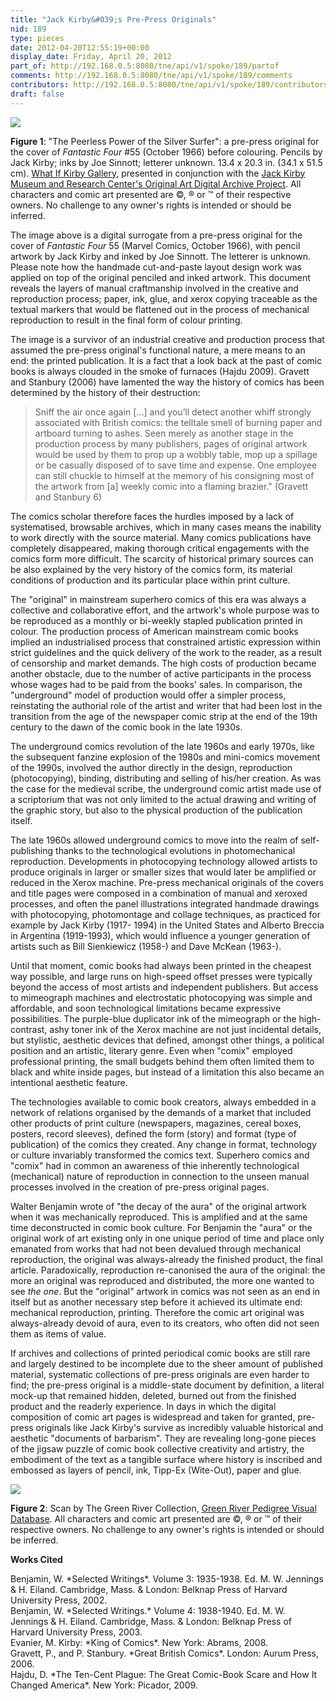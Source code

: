 ```yaml
---
title: "Jack Kirby&#039;s Pre-Press Originals"
nid: 189
type: pieces
date: 2012-04-20T12:55:19+00:00
display_date: Friday, April 20, 2012
part_of: http://192.168.0.5:8080/tne/api/v1/spoke/189/partof
comments: http://192.168.0.5:8080/tne/api/v1/spoke/189/comments
contributors: http://192.168.0.5:8080/tne/api/v1/spoke/189/contributors
draft: false
---
```


[![](/tne/sites/mediacommons.futureofthebook.org.tne/files/images/ff55_cover_a.preview.jpg)](/tne/sites/mediacommons.futureofthebook.org.tne/files/images/ff55_cover_a.jpg)

<span class="caption">**Figure 1**: "The Peerless Power of the Silver Surfer": a pre-press original for the cover of *Fantastic Four* #55 (October 1966) before colouring. Pencils by Jack Kirby; inks by Joe Sinnott; letterer unknown. 13.4 x 20.3 in. (34.1 x 51.5 cm). [What If Kirby Gallery](http://www.whatifkirby.com/gallery), presented in conjunction with the [Jack Kirby Museum and Research Center's Original Art Digital Archive Project](http://kirbymuseum.org/oada). All characters and comic art presented are ©, ® or ™ of their respective owners. No challenge to any owner's rights is intended or should be inferred.</span>

 The image above is a digital surrogate from a pre-press original for the cover of *Fantastic Four* 55 (Marvel Comics, October 1966), with pencil artwork by Jack Kirby and inked by Joe Sinnott. The letterer is unknown. Please note how the handmade cut-and-paste layout design work was applied on top of the original penciled and inked artwork. This document reveals the layers of manual craftmanship involved in the creative and reproduction process; paper, ink, glue, and xerox copying traceable as the textual markers that would be flattened out in the process of mechanical reproduction to result in the final form of colour printing.

 The image is a survivor of an industrial creative and production process that assumed the pre-press original's functional nature, a mere means to an end: the printed publication. It is a fact that a look back at the past of comic books is always clouded in the smoke of furnaces (Hajdu 2009). Gravett and Stanbury (2006) have lamented the way the history of comics has been determined by the history of their destruction:

> Sniff the air once again \[…\] and you’ll detect another whiff strongly associated with British comics: the telltale smell of burning paper and artboard turning to ashes. Seen merely as another stage in the production process by many publishers, pages of original artwork would be used by them to prop up a wobbly table, mop up a spillage or be casually disposed of to save time and expense. One employee can still chuckle to himself at the memory of his consigning most of the artwork from \[a\] weekly comic into a flaming brazier." (Gravett and Stanbury 6)

 The comics scholar therefore faces the hurdles imposed by a lack of systematised, browsable archives, which in many cases means the inability to work directly with the source material. Many comics publications have completely disappeared, making thorough critical engagements with the comics form more difficult. The scarcity of historical primary sources can be also explained by the very history of the comics form, its material conditions of production and its particular place within print culture.

 The "original" in mainstream superhero comics of this era was always a collective and collaborative effort, and the artwork's whole purpose was to be reproduced as a monthly or bi-weekly stapled publication printed in colour. The production process of American mainstream comic books implied an industrialised process that constrained artistic expression within strict guidelines and the quick delivery of the work to the reader, as a result of censorship and market demands. The high costs of production became another obstacle, due to the number of active participants in the process whose wages had to be paid from the books' sales. In comparison, the "underground" model of production would offer a simpler process, reinstating the authorial role of the artist and writer that had been lost in the transition from the age of the newspaper comic strip at the end of the 19th century to the dawn of the comic book in the late 1930s.

 The underground comics revolution of the late 1960s and early 1970s, like the subsequent fanzine explosion of the 1980s and mini-comics movement of the 1990s, involved the author directly in the design, reproduction (photocopying), binding, distributing and selling of his/her creation. As was the case for the medieval scribe, the underground comic artist made use of a scriptorium that was not only limited to the actual drawing and writing of the graphic story, but also to the physical production of the publication itself.

 The late 1960s allowed underground comics to move into the realm of self-publishing thanks to the technological evolutions in photomechanical reproduction. Developments in photocopying technology allowed artists to produce originals in larger or smaller sizes that would later be amplified or reduced in the Xerox machine. Pre-press mechanical originals of the covers and title pages were composed in a combination of manual and xeroxed processes, and often the panel illustrations integrated handmade drawings with photocopying, photomontage and collage techniques, as practiced for example by Jack Kirby (1917- 1994) in the United States and Alberto Breccia in Argentina (1919-1993), which would influence a younger generation of artists such as Bill Sienkiewicz (1958-) and Dave McKean (1963-).

 Until that moment, comic books had always been printed in the cheapest way possible, and large runs on high-speed offset presses were typically beyond the access of most artists and independent publishers. But access to mimeograph machines and electrostatic photocopying was simple and affordable, and soon technological limitations became expressive possibilities. The purple-blue duplicator ink of the mimeograph or the high-contrast, ashy toner ink of the Xerox machine are not just incidental details, but stylistic, aesthetic devices that defined, amongst other things, a political position and an artistic, literary genre. Even when "comix" employed professional printing, the small budgets behind them often limited them to black and white inside pages, but instead of a limitation this also became an intentional aesthetic feature.

 The technologies available to comic book creators, always embedded in a network of relations organised by the demands of a market that included other products of print culture (newspapers, magazines, cereal boxes, posters, record sleeves), defined the form (story) and format (type of publication) of the comics they created. Any change in format, technology or culture invariably transformed the comics text. Superhero comics and "comix" had in common an awareness of thie inherently technological (mechanical) nature of reproduction in connection to the unseen manual processes involved in the creation of pre-press original pages.

 Walter Benjamin wrote of "the decay of the aura" of the original artwork when it was mechanically reproduced. This is amplified and at the same time deconstructed in comic book culture. For Benjamin the "aura" or the original work of art existing only in one unique period of time and place only emanated from works that had not been devalued through mechanical reproduction, the original was always-already the finished product, the final article. Paradoxically, reproduction re-canonised the aura of the original: the more an original was reproduced and distributed, the more one wanted to see *the one*. But the "original" artwork in comics was not seen as an end in itself but as another necessary step before it achieved its ultimate end: mechanical reproduction, printing. Therefore the comic art original was always-already devoid of aura, even to its creators, who often did not seen them as items of value.

 If archives and collections of printed periodical comic books are still rare and largely destined to be incomplete due to the sheer amount of published material, systematic collections of pre-press originals are even harder to find; the pre-press original is a middle-state document by definition, a literal mock-up that remained hidden, deleted, burned out from the finished product and the readerly experience. In days in which the digital composition of comic art pages is widespread and taken for granted, pre-press originals like Jack Kirby's survive as incredibly valuable historical and aesthetic "documents of barbarism". They are revealing long-gone pieces of the jigsaw puzzle of comic book collective creativity and artistry, the embodiment of the text as a tangible surface where history is inscribed and embossed as layers of pencil, ink, Tipp-Ex (Wite-Out), paper and glue.

[![](/tne/sites/mediacommons.futureofthebook.org.tne/files/images/ff55big.preview.jpg)](/tne/sites/mediacommons.futureofthebook.org.tne/files/images/ff55big.jpg)

<span class="caption">**Figure 2**: Scan by The Green River Collection, [Green River Pedigree Visual Database](http://www.greenriverpedigree.info/). All characters and comic art presented are ©, ® or ™ of their respective owners. No challenge to any owner's rights is intended or should be inferred.</span>

**Works Cited**

<div> Benjamin, W. *Selected Writings*. Volume 3: 1935-1938. Ed. M. W. Jennings &amp; H. Eiland. Cambridge, Mass. &amp; London: Belknap Press of Harvard University Press, 2002.</div><div></div><div> Benjamin, W. *Selected Writings.* Volume 4: 1938-1940. Ed. M. W. Jennings &amp; H. Eiland. Cambridge, Mass. &amp; London: Belknap Press of Harvard University Press, 2003.</div><div></div><div> Evanier, M. Kirby: *King of Comics*. New York: Abrams, 2008.</div><div></div><div> Gravett, P., and P. Stanbury. *Great British Comics*. London: Aurum Press, 2006.</div><div></div><div> Hajdu, D. *The Ten-Cent Plague: The Great Comic-Book Scare and How It Changed America*. New York: Picador, 2009.</div>
